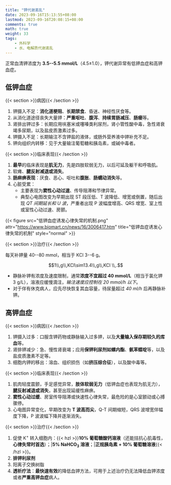 ```yaml
---
title: "钾代谢紊乱"
date: 2023-09-16T15:13:55+08:00
lastmod: 2023-09-16T20:08:15+08:00
comments: true
math: true
weight: 33
tags:
    - 外科学
    - 水、电解质代谢紊乱
---
```


正常血清钾浓度为 **3.5--5.5 mmol/L**（4.5±1.0），钾代谢异常有低钾血症和高钾血症。

<!--more-->

## 低钾血症

{{< section >}}病因{{< /section >}}

1. 钾摄入不足：**消化道梗阻**、**长期禁食**、昏迷、神经性厌食等。
2. 从消化道途径丧失大量钾：**严重呕吐**、**腹泻**、**持续胃肠减压**、**肠瘘**等。
3. 肾排出钾过多：长期应用呋塞米或噻嗪类利尿剂，肾小管性酸中毒，急性肾衰竭多尿期，以及盐皮质激素过多。
4. 钾摄入不足：长期输注不含钾盐的液体，或肠外营养液中钾补充不足。
5. 钾向组织内转移：见于大量输注葡萄糖和胰岛素，或碱中毒者。

{{< section >}}临床表现{{< /section >}}

1. **最早**的临床表现是**肌无力**，先是四肢软弱无力，以后可延及躯干和呼吸肌。
2. 软瘫、**腱反射减退或消失**。
3. **肠麻痹表现**：厌食、恶心、呕吐和**腹胀**、**肠蠕动消失**等。
4. 心脏受累：
    - 主要表现为**窦性心动过速**、传导阻滞和节律异常。
    - 典型心电图改变为早期出现 ST 段压低、T 波降低、增宽或倒置，随后出现 *QT 间期延长和 U 波*，严重者出现 P 波幅度增高、QRS 增宽、室上性或室性心动过速、房颤。

{{< figure src="低钾血症诱发心律失常的机制.png" attr="https://www.biomart.cn/news/16/3006417.htm" title="低钾血症诱发心律失常的机制" style="normal" >}}

{{< section >}}治疗{{< /section >}}

每天补钾量 40--80 mmol，相当于 KCl 3--6 g。

$$1\\,g\\,KCl\sim13.4\\,g\\,KCl
\\,.$$

- 静脉补钾有浓度及速度限制，通常**浓度不宜超过 40 mmol/L**（相当于氯化钾 3 g/L），溶液应缓慢滴注，*输注速度应控制在 20 mmol/h 以下*。
- 对于伴有休克病人，应先尽快恢复其血容量，待尿量超过 *40 ml/h* 后再静脉补钾。

## 高钾血症

{{< section >}}病因{{< /section >}}

1. 钾摄入过多：口服含钾药物或静脉输入过多钾，以及**大量输入保存期较久的库血**等。
2. 肾排钾减少：急、慢性肾衰竭；应用**保钾利尿剂如螺内酯**、**氨苯蝶啶**等，以及盐皮质激素不足等。
3. 细胞内钾的移出：溶血、组织损伤（如**挤压综合征**），以及酸中毒等。

{{< section >}}临床表现{{< /section >}}

1. 肌肉轻度震颤，手足感觉异常，**肢体软弱无力**（低钾血症也表现为肌无力），**腱反射减退或消失**，甚至出现延缓性麻痹。
2. **窦性心动过缓**、房室传导阻滞或快速性心律失常，最危险的是心室颤动或心搏骤停。
3. 心电图异常变化，早期改变为 **T 波高而尖**，Q-T 间期缩短，QRS 波增宽伴幅度下降，P 波波幅下降并逐渐消失。

{{< section >}}治疗{{< /section >}}

1. 促使 K<sup>+</sup> 转入细胞内：{{< hzl >}}**10% 葡萄糖酸钙溶液**（还能拮抗心肌毒性，**心律失常时首选**）；|**5% NaHCO<sub>3</sub> 溶液**；|**正规胰岛素 + 10% 葡萄糖溶液**{{< /hzl >}}。
2. **排钾利尿剂**
3. 阳离子交换树脂
4. **透析疗法**：**最快速有效**的降低血钾方法，可用于上述治疗仍无法降低血钾浓度或者**严重高钾血症**病人。
